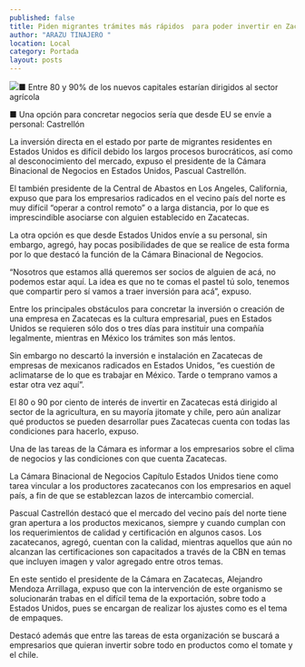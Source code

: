 ```yaml
---
published: false
title: Piden migrantes trámites más rápidos  para poder invertir en Zacatecas
author: "ARAZU TINAJERO "
location: Local
category: Portada
layout: posts
---
```


![](http://i.imgur.com/9WTs6v9m.jpg)■ Entre 80 y 90% de los nuevos capitales estarían dirigidos al sector agrícola

■ Una opción para concretar negocios sería que desde EU se envíe a personal: Castrellón

La inversión directa en el estado por parte de migrantes residentes en Estados Unidos es difícil debido los largos procesos burocráticos, así como al desconocimiento del mercado, expuso el presidente de la Cámara Binacional de Negocios en Estados Unidos, Pascual Castrellón.

El también presidente de la Central de Abastos en Los Angeles, California, expuso que para los empresarios radicados en el vecino país del norte es muy difícil “operar a control remoto” o a larga distancia, por lo que es imprescindible asociarse con alguien establecido en Zacatecas.

La otra opción es que desde Estados Unidos envíe a su personal, sin embargo, agregó, hay pocas posibilidades de que se realice de esta forma por lo que destacó la función de la Cámara Binacional de Negocios.

“Nosotros que estamos allá queremos ser socios de alguien de acá, no podemos estar aquí. La idea es que no te comas el pastel tú solo, tenemos que compartir pero sí vamos a traer inversión para acá”, expuso.

Entre los principales obstáculos para concretar la inversión o creación de una empresa en Zacatecas es la cultura empresarial, pues en Estados Unidos se requieren sólo dos o tres días para instituir una compañía legalmente, mientras en México los trámites son más lentos.

Sin embargo no descartó la inversión e instalación en Zacatecas de empresas de mexicanos radicados en Estados Unidos, “es cuestión de aclimatarse de lo que es trabajar en México. Tarde o temprano vamos a estar otra vez aquí”.

El 80 o 90 por ciento de interés de invertir en Zacatecas está dirigido al sector de la agricultura, en su mayoría jitomate y chile, pero aún analizar qué productos se pueden desarrollar pues Zacatecas cuenta con todas las condiciones para hacerlo, expuso.

Una de las tareas de la Cámara es informar a los empresarios sobre el clima de negocios y las condiciones con que cuenta Zacatecas.

La Cámara Binacional de Negocios Capítulo Estados Unidos tiene como tarea vincular a los productores zacatecanos con los empresarios en aquel país, a fin de que se establezcan lazos de intercambio comercial.

Pascual Castrellón destacó que el mercado del vecino país del norte tiene gran apertura a los productos mexicanos, siempre y cuando cumplan con los requerimientos de calidad y certificación en algunos casos.
Los zacatecanos, agregó, cuentan con la calidad, mientras aquellos que aún no alcanzan las certificaciones son capacitados a través de la CBN en temas que incluyen imagen y valor agregado entre otros temas.

En este sentido el presidente de la Cámara en Zacatecas, Alejandro Mendoza Arrillaga, expuso que con la intervención de este organismo se solucionarán trabas en el difícil tema de la exportación, sobre todo a Estados Unidos, pues se encargan de realizar los ajustes como es el tema de empaques.

Destacó además que entre las tareas de esta organización se buscará a empresarios que quieran invertir sobre todo en productos como el tomate y el chile.
